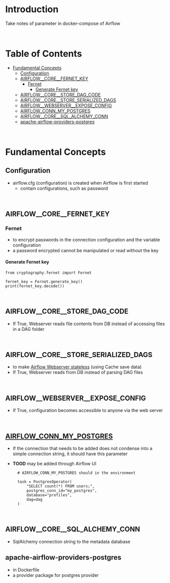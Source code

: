 <!-- omit in toc -->
# Introduction
Take notes of parameter in docker-compose of Airflow

<br />

<!-- omit in toc -->
# Table of Contents
- [Fundamental Concepts](#fundamental-concepts)
  - [Configuration](#configuration)
  - [AIRFLOW__CORE__FERNET_KEY](#airflow__core__fernet_key)
    - [Fernet](#fernet)
      - [Generate Fernet key](#generate-fernet-key)
  - [AIRFLOW__CORE__STORE_DAG_CODE](#airflow__core__store_dag_code)
  - [AIRFLOW__CORE__STORE_SERIALIZED_DAGS](#airflow__core__store_serialized_dags)
  - [AIRFLOW__WEBSERVER__EXPOSE_CONFIG](#airflow__webserver__expose_config)
  - [AIRFLOW_CONN_MY_POSTGRES](#airflow_conn_my_postgres)
  - [AIRFLOW__CORE__SQL_ALCHEMY_CONN](#airflow__core__sql_alchemy_conn)
  - [apache-airflow-providers-postgres](#apache-airflow-providers-postgres)

<br />

# Fundamental Concepts
## Configuration 
* airflow.cfg (configuration) is created when Airflow is first started
  * contain configurations, such as password

<br />

## AIRFLOW__CORE__FERNET_KEY
### Fernet
* to encrypt passwords in the connection configuration and the variable configuration
* a password encrypted cannot be manipulated or read without the key

#### Generate Fernet key

    from cryptography.fernet import Fernet

    fernet_key = Fernet.generate_key()
    print(fernet_key.decode())

<br />

## AIRFLOW__CORE__STORE_DAG_CODE
* If True, Webserver reads file contents from DB instead of accessing files in a DAG folder

<br />

## AIRFLOW__CORE__STORE_SERIALIZED_DAGS
* to make [Airflow Webserver stateless](https://airflow.apache.org/docs/apache-airflow/stable/dag-serialization.html) (using Cache save data)
* If True, Webserver reads from DB instead of parsing DAG files

<br />

## AIRFLOW__WEBSERVER__EXPOSE_CONFIG
* If True, configuration becomes accessible to anyone via the web server

<br />

## [AIRFLOW_CONN_MY_POSTGRES](https://kids-first.github.io/kf-airflow-dags/connections.html#using-connections)
* If the connection that needs to be added does not condense into a simple connection string, it should have this parameter 
* **TOOD** may be added through Airflow UI
  
        # AIRFLOW_CONN_MY_POSTGRES should in the environment

        task = PostgresOperator(
            "SELECT count(*) FROM users;",
            postgres_conn_id="my_postgres",
            database="profiles",
            dag=dag
        )

<br />

## AIRFLOW__CORE__SQL_ALCHEMY_CONN
* SqlAlchemy connection string to the metadata database


## apache-airflow-providers-postgres
* in Dockerfile
* a provider package for postgres provider